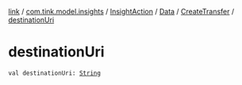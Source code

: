 [link](../../../../index.md) / [com.tink.model.insights](../../../index.md) / [InsightAction](../../index.md) / [Data](../index.md) / [CreateTransfer](index.md) / [destinationUri](./destination-uri.md)

# destinationUri

`val destinationUri: `[`String`](https://kotlinlang.org/api/latest/jvm/stdlib/kotlin/-string/index.html)